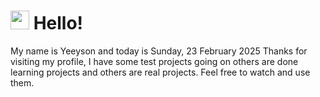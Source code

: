  <h1>
    <img src="https://emojis.slackmojis.com/emojis/images/1643510097/45343/hi.gif?1643510097" width="30"/> 
    Hello!
 </h1>
 <p>
    My name is Yeeyson and today is Sunday, 23 February 2025
    Thanks for visiting my profile, I have some test projects going on others are done learning projects and others are real projects.
    Feel free to watch and use them.
 </p>